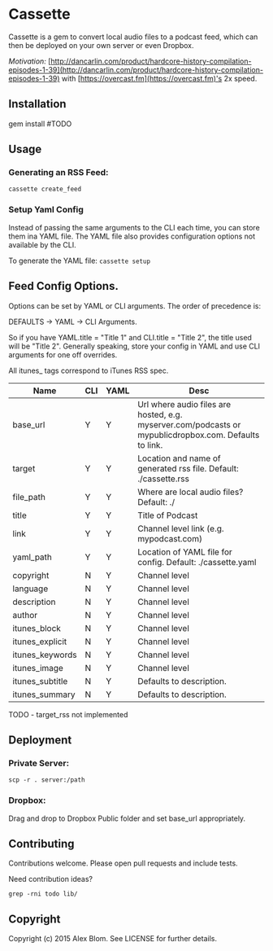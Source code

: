 # Cassette

Cassette is a gem to convert local audio files to a podcast feed, which
can then be deployed on your own server or even Dropbox.

*Motivation:*
[http://dancarlin.com/product/hardcore-history-compilation-episodes-1-39](http://dancarlin.com/product/hardcore-history-compilation-episodes-1-39) with [https://overcast.fm](https://overcast.fm)'s 2x speed.

## Installation

gem install #TODO

## Usage

### Generating an RSS Feed:

``
cassette create_feed
``

### Setup Yaml Config

Instead of passing the same arguments to the CLI each time, you can
store them ina  YAML file. The YAML file also provides configuration
options not available by the CLI.

To generate the YAML file:
``
cassette setup
``

## Feed Config Options.

Options can be set by YAML or CLI arguments. The order of
precedence is:

DEFAULTS -> YAML -> CLI Arguments.

So if you have YAML.title = "Title 1" and CLI.title = "Title 2", the
title used will be "Title 2". Generally speaking, store your config in YAML and use CLI arguments for
one off overrides.

All itunes\_ tags correspond to iTunes RSS spec.

| Name            | CLI | YAML |  Desc            |
| -------------   | --- | ---- | ---------------- |
| base_url        | Y   | Y    | Url where audio files are hosted, e.g. myserver.com/podcasts or mypublicdropbox.com. Defaults to link. |
| target          | Y   | Y    | Location and name of generated rss file. Default: ./cassette.rss |
| file_path       | Y   | Y    | Where are local audio files? Default: ./ |
| title           | Y   | Y    | Title of Podcast |
| link            | Y   | Y    | Channel level link (e.g. mypodcast.com) |
| yaml_path       | Y   | Y    | Location of YAML file for config. Default: ./cassette.yaml |
| copyright       | N   | Y    | Channel level |
| language        | N   | Y    | Channel level |
| description     | N   | Y    | Channel level |
| author          | N   | Y    | Channel level |
| itunes_block    | N   | Y    | Channel level |
| itunes_explicit | N   | Y    | Channel level |
| itunes_keywords | N   | Y    | Channel level |
| itunes_image    | N   | Y    | Channel level |
| itunes_subtitle | N   | Y    | Defaults to description. |
| itunes_summary  | N   | Y    | Defaults to description. |

TODO - target_rss not implemented

## Deployment

### Private Server:
``
scp -r . server:/path
``

### Dropbox:
Drag and drop to Dropbox Public folder and set base_url appropriately.

## Contributing

Contributions welcome. Please open pull requests and include tests.

Need contribution ideas?

``
grep -rni todo lib/
``

## Copyright

Copyright (c) 2015 Alex Blom. See LICENSE for further details.


